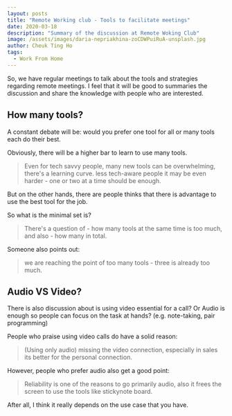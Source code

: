 ```yaml
---
layout: posts
title: "Remote Working club - Tools to facilitate meetings"
date: 2020-03-18
description: "Summary of the discussion at Remote Woking Club"
image: /assets/images/daria-nepriakhina-zoCDWPuiRuA-unsplash.jpg
author: Cheuk Ting Ho
tags:
  - Work From Home
---
```


 So, we have regular meetings to talk about the tools and strategies regarding remote meetings. I feel that it will be good to summaries the discussion and share the knowledge with people who are interested.

## How many tools?

A constant debate will be: would you prefer one tool for all or many tools each do their best.

Obviously, there will be a higher bar to learn to use many tools.

 > Even for tech savvy people, many new tools can be overwhelming, there's a learning curve. less tech-aware people it may be even harder - one or two at a time should be enough.

 But on the other hands, there are people thinks that there is advantage to use the best tool for the job.

 So what is the minimal set is?

> There's a question of - how many tools at the same time is too much, and also - how many in total.

Someone also points out:

> we are reaching the point of too many tools - three is already too much.

## Audio VS Video?

There is also discussion about is using video essential for a call? Or Audio is enough so people can focus on the task at hands? (e.g. note-taking, pair programming)

People who praise using video calls do have a solid reason:

> (Using only audio) missing the video connection, especially in sales its better for the personal connection.

However, people who prefer audio also get a good point:

> Reliability is one of the reasons to go primarily audio, also it frees the screen to use the tools like stickynote board.

After all, I think it really depends on the use case that you have.
